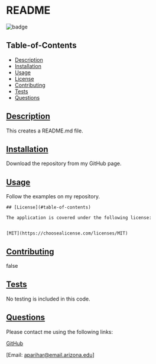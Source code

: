 # README
  
  ![badge](https://img.shields.io/badge/license-MIT-blue)
    

  ## Table-of-Contents

  * [Description](#description)
  * [Installation](#installation)
  * [Usage](#usage)
  * [License](#license)
  * [Contributing](#contributing)
  * [Tests](#tests)
  * [Questions](#questions)
  
  ## [Description](#table-of-contents)

  This creates a README.md file.

  ## [Installation](#table-of-contents)

  Download the repository from my GitHub page.

  ## [Usage](#table-of-contents)

  Follow the examples on my repository.
  
  
    ## [License](#table-of-contents)
  
    The application is covered under the following license:
  
    
    [MIT](https://choosealicense.com/licenses/MIT)
      
      

  ## [Contributing](#table-of-contents)
  
  false

  ## [Tests](#table-of-contents)

  No testing is included in this code.

  ## [Questions](#table-of-contents)

  Please contact me using the following links:

  [GitHub](https://github.com/aparihar1984)

  [Email: aparihar@email.arizona.edu]
